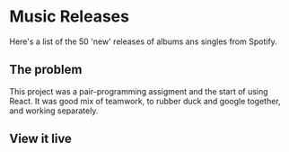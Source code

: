# Music Releases
Here's a list of the 50 'new' releases of albums ans singles from Spotify.

## The problem

This project was a pair-programming assigment and the start of using React. 
It was good mix of teamwork, to rubber duck and google together, and working separately. 
 

## View it live


